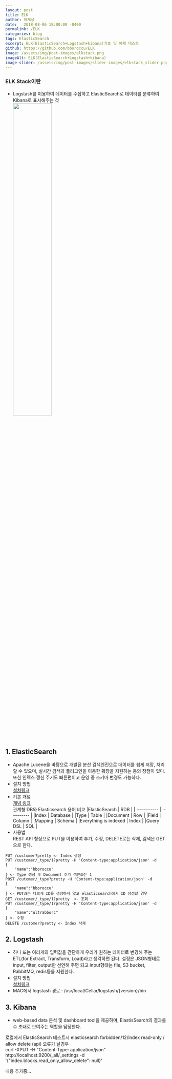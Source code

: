 ```yaml
---
layout: post
title: ELK
author: 허재성
date:   2018-08-06 18:00:00 -0400
permalink: /ELK
categories: blog
tags: ElasticSearch
excerpt: ELK(ElasticSearch+Logstash+kibana)기초 및 예제 테스트
github: https://github.com/bboroccu/ELK
image: /assets/img/post-images/elkstack.png
imageAlt: ELK(ElasticSearch+Logstash+kibana)
image-slider: /assets/img/post-images/slider-images/elkstack_slider.png
---
```


### ELK Stack이란
- Logstash를 이용하여 데이터를 수집하고 ElasticSearch로 데이터를 분류하여 Kibana로 표시해주는 것
  <div>
        <img src="http://bboroccu.github.io/assets/img/post-images/elk_model.jpg" width="50%"/>
  </div>
<br>

## 1. ElasticSearch
 - Apache Lucene을 바탕으로 개발된 분산 검색엔진으로 데이터를 쉽게 저장, 처리할 수 있으며, 실시간 검색과 플러그인을 이용한 확장을 지원하는 등의 장점이 있다.<br>
   또한 인덱스 갱신 주기도 빠른편이고 운영 중 스키마 변경도 가능하다.
 - 설치 방법 <br>
     [설치링크](https://www.elastic.co/guide/kr/elasticsearch/reference/current/gs-installation.html)
 - 기본 개념 <br>
     [개념 링크](https://www.elastic.co/guide/kr/elasticsearch/reference/current/gs-basic-concepts.html)<br>
       관계형 DB와 Elasticsearch 용어 비교
     |ElasticSearch	| 	RDB			|
     | :---------- | :--------- |
     |Index			|	Database	|
     |Type				|	Table		|
     |Document			|	Row			|
     |Field			|	Column		|
     |Mapping			|	Schema		|
     |Everything is indexed |	Index	|
     |Query DSL		|	SQL			|
 - 사용법 <br>
     REST API 형싱으로 PUT을 이용하여 추가, 수정, DELETE로는 삭제, 검색은 GET으로 한다.
  ```Text
  PUT /customer?pretty <- Index 생성
  PUT /customer/_type/1?pretty -H 'Content-type:application/json' -d
  {
	  "name":"bboroccu"
  } <- Type 생성 후 Document 추가 색인화는 1 
  POST /cutomer/_type?pretty -H 'Content-type:application/json' -d
  {
	  "name":"bboroccu"
  } <- PUT과는 다르게 ID를 생성하지 않고 elasticsearch에서 ID 생성할 경우
  GET /customer/_type/1?pretty	<- 조회
  PUT /customer/_type/1?pretty -H 'Content-type:application/json' -d
  {
	  "name":"ultrabborc"
  } <- 수정
  DELETE /cutomer?pretty <- Index 삭제
  
  ```

## 2. Logstash
 - 하나 또는 여러개의 입력값을 간단하게 우리가 원하는 데이터로 변경해 주는 ETL(for Extract, Transform, Load)라고 생각하면 된다. 설정은 JSON형태로 input, filter, output만 선언해 주면 되고 input형태는 file, S3 bucket, RabbitMQ, redis등을 지원한다.
 - 설치 방법 <br>
    [설치링크](https://www.elastic.co/guide/kr/logstash/current/installing-logstash.html)
 - MAC에서 logstash 경로 : /usr/local/Cellar/logstash/{version}/bin
## 3. Kibana
 - web-based data 분석 및 dashboard tool을 제공하며, ElastisSearch의 결과를 수 초내로 보여주는 역할을 담당한다.

 로컬에서 ElasticSearch 테스트시  elasticsearch forbidden/12/index read-only / allow delete (api) 오류가 날경우 <br>
 curl -XPUT -H "Content-Type: application/json" http://localhost:9200/_all/_settings -d '{"index.blocks.read_only_allow_delete": null}'

내용 추가중...
